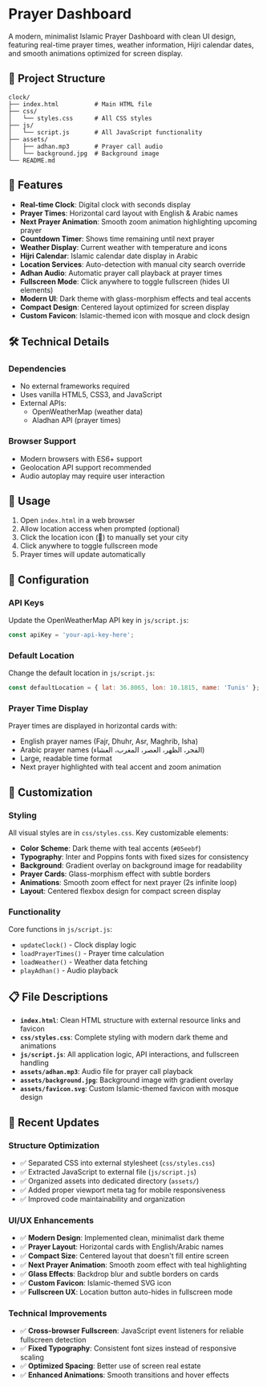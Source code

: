 # Prayer Dashboard

A modern, minimalist Islamic Prayer Dashboard with clean UI design, featuring real-time prayer times, weather information, Hijri calendar dates, and smooth animations optimized for screen display.

## 📁 Project Structure

```
clock/
├── index.html          # Main HTML file
├── css/
│   └── styles.css      # All CSS styles
├── js/
│   └── script.js       # All JavaScript functionality
├── assets/
│   ├── adhan.mp3       # Prayer call audio
│   └── background.jpg  # Background image
└── README.md
```

## 🚀 Features

- **Real-time Clock**: Digital clock with seconds display
- **Prayer Times**: Horizontal card layout with English & Arabic names
- **Next Prayer Animation**: Smooth zoom animation highlighting upcoming prayer
- **Countdown Timer**: Shows time remaining until next prayer
- **Weather Display**: Current weather with temperature and icons
- **Hijri Calendar**: Islamic calendar date display in Arabic
- **Location Services**: Auto-detection with manual city search override
- **Adhan Audio**: Automatic prayer call playback at prayer times
- **Fullscreen Mode**: Click anywhere to toggle fullscreen (hides UI elements)
- **Modern UI**: Dark theme with glass-morphism effects and teal accents
- **Compact Design**: Centered layout optimized for screen display
- **Custom Favicon**: Islamic-themed icon with mosque and clock design

## 🛠 Technical Details

### Dependencies
- No external frameworks required
- Uses vanilla HTML5, CSS3, and JavaScript
- External APIs:
  - OpenWeatherMap (weather data)
  - Aladhan API (prayer times)

### Browser Support
- Modern browsers with ES6+ support
- Geolocation API support recommended
- Audio autoplay may require user interaction

## 📱 Usage

1. Open `index.html` in a web browser
2. Allow location access when prompted (optional)
3. Click the location icon (📍) to manually set your city
4. Click anywhere to toggle fullscreen mode
5. Prayer times will update automatically

## 🔧 Configuration

### API Keys
Update the OpenWeatherMap API key in `js/script.js`:
```javascript
const apiKey = 'your-api-key-here';
```

### Default Location
Change the default location in `js/script.js`:
```javascript
const defaultLocation = { lat: 36.8065, lon: 10.1815, name: 'Tunis' };
```

### Prayer Time Display
Prayer times are displayed in horizontal cards with:
- English prayer names (Fajr, Dhuhr, Asr, Maghrib, Isha)
- Arabic prayer names (الفجر، الظهر، العصر، المغرب، العشاء)
- Large, readable time format
- Next prayer highlighted with teal accent and zoom animation

## 🎨 Customization

### Styling
All visual styles are in `css/styles.css`. Key customizable elements:
- **Color Scheme**: Dark theme with teal accents (`#05eebf`)
- **Typography**: Inter and Poppins fonts with fixed sizes for consistency
- **Background**: Gradient overlay on background image for readability
- **Prayer Cards**: Glass-morphism effect with subtle borders
- **Animations**: Smooth zoom effect for next prayer (2s infinite loop)
- **Layout**: Centered flexbox design for compact screen display

### Functionality
Core functions in `js/script.js`:
- `updateClock()` - Clock display logic
- `loadPrayerTimes()` - Prayer time calculation
- `loadWeather()` - Weather data fetching
- `playAdhan()` - Audio playback

## 📋 File Descriptions

- **`index.html`**: Clean HTML structure with external resource links and favicon
- **`css/styles.css`**: Complete styling with modern dark theme and animations
- **`js/script.js`**: All application logic, API interactions, and fullscreen handling
- **`assets/adhan.mp3`**: Audio file for prayer call playback
- **`assets/background.jpg`**: Background image with gradient overlay
- **`assets/favicon.svg`**: Custom Islamic-themed favicon with mosque design

## 🔄 Recent Updates

### Structure Optimization
- ✅ Separated CSS into external stylesheet (`css/styles.css`)
- ✅ Extracted JavaScript to external file (`js/script.js`)
- ✅ Organized assets into dedicated directory (`assets/`)
- ✅ Added proper viewport meta tag for mobile responsiveness
- ✅ Improved code maintainability and organization

### UI/UX Enhancements
- ✅ **Modern Design**: Implemented clean, minimalist dark theme
- ✅ **Prayer Layout**: Horizontal cards with English/Arabic names
- ✅ **Compact Size**: Centered layout that doesn't fill entire screen
- ✅ **Next Prayer Animation**: Smooth zoom effect with teal highlighting
- ✅ **Glass Effects**: Backdrop blur and subtle borders on cards
- ✅ **Custom Favicon**: Islamic-themed SVG icon
- ✅ **Fullscreen UX**: Location button auto-hides in fullscreen mode

### Technical Improvements
- ✅ **Cross-browser Fullscreen**: JavaScript event listeners for reliable fullscreen detection
- ✅ **Fixed Typography**: Consistent font sizes instead of responsive scaling
- ✅ **Optimized Spacing**: Better use of screen real estate
- ✅ **Enhanced Animations**: Smooth transitions and hover effects
